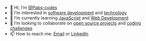 - 👋 Hi, I’m [@Pabs-codes](https://github.com/Pabs-codes)
- 👀 I’m interested in [software development](#) and [technology](#)
- 🌱 I’m currently learning [JavaScript](#) and [Web Development](#)
- 💞️ I’m looking to collaborate on [open source projects](#) and [coding challenges](#)
- 📫 How to reach me: [Email](mailto:your.email@example.com) or [LinkedIn](https://www.linkedin.com/in/yourlinkedinprofile/)
